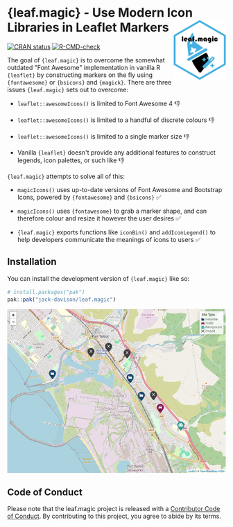 
# {leaf.magic} - Use Modern Icon Libraries in Leaflet Markers <a href="https://jack-davison.github.io/leaf.magic/"><img src="man/figures/logo.png" align="right" height="138" alt="leaf.magic website" /></a>

<!-- badges: start -->
[![CRAN status](https://www.r-pkg.org/badges/version/leaf.magic)](https://CRAN.R-project.org/package=leaf.magic)
[![R-CMD-check](https://github.com/jack-davison/leaf.magic/actions/workflows/R-CMD-check.yaml/badge.svg)](https://github.com/jack-davison/leaf.magic/actions/workflows/R-CMD-check.yaml)
<!-- badges: end -->

The goal of `{leaf.magic}` is to overcome the somewhat outdated "Font Awesome" implementation in vanilla R `{leaflet}` by constructing markers on the fly using `{fontawesome}` or `{bsicons}` and `{magick}`. There are three issues `{leaf.magic}` sets out to overcome:

* `leaflet::awesomeIcons()` is limited to Font Awesome 4 👎

* `leaflet::awesomeIcons()` is limited to a handful of discrete colours 👎

* `leaflet::awesomeIcons()` is limited to a single marker size 👎

* Vanilla `{leaflet}` doesn't provide any additional features to construct legends, icon palettes, or such like 👎

`{leaf.magic}` attempts to solve all of this:

* `magicIcons()` uses up-to-date versions of Font Awesome and Bootstrap Icons, powered by `{fontawesome}` and `{bsicons}` ✅

* `magicIcons()` uses `{fontawesome}` to grab a marker shape, and can therefore colour and resize it however the user desires ✅

* `{leaf.magic}` exports functions like `iconBin()` and `addIconLegend()` to help developers communicate the meanings of icons to users ✅

## Installation

You can install the development version of `{leaf.magic}` like so:

``` r
# install.packages("pak")
pak::pak("jack-davison/leaf.magic")
```

![A screenshot of a map produced using the leaf magic R package.](man/figures/webshot.png)

## Code of Conduct

Please note that the leaf.magic project is released with a [Contributor Code of Conduct](https://jack-davison.github.io/leaf.magic/CODE_OF_CONDUCT.html). By contributing to this project, you agree to abide by its terms.

